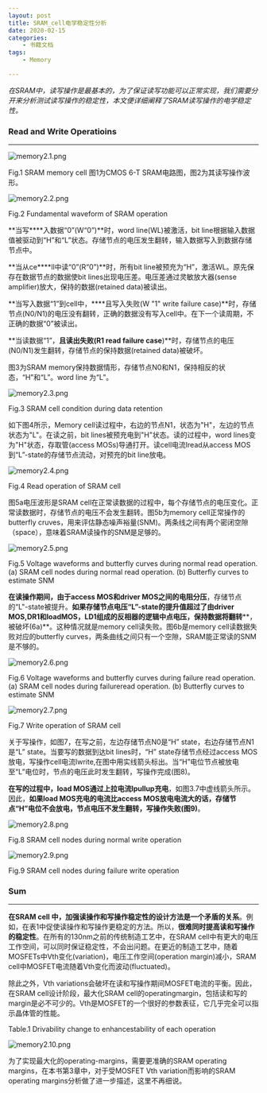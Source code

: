 ```yaml
---
layout: post
title: SRAM_cell电学稳定性分析
date: 2020-02-15
categories:
	- 书籍文档
tags: 
	- Memory

---
```




*在SRAM中，读写操作是最基本的，为了保证读写功能可以正常实现，我们需要分开来分析测试读写操作的稳定性，本文便详细阐释了SRAM读写操作的电学稳定性。*

<!--more-->



### **Read and Write Operatioins**

------



![memory2.1.png](https://i.loli.net/2020/02/27/zami75tvbgGkSjd.png)

Fig.1 SRAM memory cell
图1为CMOS 6-T SRAM电路图，图2为其读写操作波形。



![memory2.2.png](https://i.loli.net/2020/02/27/hypWa23on9Y6SUT.jpg)

Fig.2 Fundamental waveform of SRAM operation

**当写****入数据“0”(W“0”)**时，word line(WL)被激活，bit line根据输入数据值被驱动到“H”和“L”状态。存储节点的电压发生翻转，输入数据写入到数据存储节点中。 



**当从ce****ll中读“0”(R“0”)**时，所有bit line被预充为“H”，激活WL。原先保存在数据节点的数据使bit lines出现电压差。电压差通过灵敏放大器(sense amplifier)放大，保持的数据(retained data)被读出。



**当写入数据“1”到cell中，****且写入失败(W "1" write failure case)**时，存储节点(N0/N1)的电压没有翻转，正确的数据没有写入cell中。在下一个读周期，不正确的数据“0”被读出。



**当读数据“1”，****且读出失败(R1 read failure case****)**时，存储节点的电压(N0/N1)发生翻转，存储节点的保持数据(retained data)被破坏。



图3为SRAM memory保持数据情形，存储节点N0和N1，保持相反的状态，“H”和“L”。word line 为“L”。

![memory2.3.png](https://i.loli.net/2020/02/27/ZR5cD8Ar6dQg4kG.png)

Fig.3 SRAM cell condition during data retention

如下图4所示，Memory cell读过程中，右边的节点N1，状态为"H"，左边的节点状态为"L"。在读之前，bit lines被预充电到"H"状态。读的过程中，word lines变为"H"状态，存取管(access MOSs)导通打开。读cell电流Iread从access MOS到“L”-state的存储节点流动，对预充的bit line放电。



![memory2.4.png](https://i.loli.net/2020/02/27/M3QP6qGIwLU9YgH.png)

Fig.4 Read operation of SRAM cell

图5a电压波形是SRAM cell在正常读数据的过程中，每个存储节点的电压变化。正常读数据时，存储节点的电压不会发生翻转。图5b为memory cell正常操作的butterfly cruves，用来评估静态噪声裕量(SNM)。两条线之间有两个密闭空隙（space），意味着SRAM读操作的SNM是足够的。



![memory2.5.png](https://i.loli.net/2020/02/27/hCbrwNcd1UKqRvm.png)

Fig.5 Voltage waveforms and butterfly curves during normal read operation. 
 (a) SRAM cell nodes during normal read operation.
(b) Butterfly curves to estimate SNM

**在读操作期间，由于access MOS和driver MOS之间的电阻分压**，存储节点的“L"-state被提升。**如果存储节点电压“L”-state的提升值超过了由driver MOS,DR1和loadMOS，LD1组成的反相器的逻辑中点电压，保持数据将翻转****，被破坏(6a)**。这种情况就是memory cell读失败。图6b是memory cell读数据失败对应的butterfly curves，两条曲线之间只有一个空隙，SRAM能正常读的SNM是不够的。

![memory2.6.png](https://i.loli.net/2020/02/27/YmZqEtu4s8oUaxd.png)

Fig.6 Voltage waveforms and butterfly curves during failure read operation. 
(a) SRAM cell nodes during failureread operation. 
(b) Butterfly curves to estimate SNM

![memory2.7.png](https://i.loli.net/2020/02/27/qJ4Bnw86Dpi1TRN.png)

Fig.7 Write operation of SRAM cell

关于写操作，如图7，在写之前，左边存储节点N0是“H” state，右边存储节点N1是“L” state。当要写的数据到达bit lines时，“H” state存储节点经过access MOS放电，写操作cell电流Iwrite,在图中用实线箭头标出。当“H”电位节点被放电至“L”电位时，节点的电压此时发生翻转，写操作完成(图8)。

 

**在写的过程中，load MOS通过上拉电流Ipullup充电**，如图3.7中虚线箭头所示。因此，**如果load MOS充电的电流比access MOS放电电流大的话，存储节点“H”电位不会放电，节点电压不发生翻转，写操作失败(图9)**。

![memory2.8.png](https://i.loli.net/2020/02/27/rtyBeKJo1u25UgE.png)

Fig.8 SRAM cell nodes during normal write operation



![memory2.9.png](https://i.loli.net/2020/02/27/CHF6EyRiSsUorMx.png)

Fig.9 SRAM cell nodes during failure write operation





### **Sum** 

------

**在SRAM cell 中，加强读操作和写操作稳定性的设计方法是一个矛盾的关系**。例如，在表1中促使读操作和写操作更稳定的方法。所以，**很难同时提高读和写操作的稳定性**。在所有的130nm之前的传统制造工艺中，在SRAM cell中有更大的电压工作空间，可以同时保证稳定性，不会出问题。在更近的制造工艺中，随着MOSFETs中Vth变化(variation)，电压工作空间(operation margin)减小，SRAM cell中MOSFET电流随着Vth变化而波动(fluctuated)。

 

除此之外，Vth variations会破坏在读和写操作期间MOSFET电流的平衡。因此，在SRAM cell设计阶段，最大化SRAM cell的operatingmargin，包括读和写的margin是必不可少的。Vth是MOSFET的一个很好的参数表征，它几乎完全可以指示晶体管的性能。



Table.1 Drivability change to enhancestability of each operation

![memory2.10.png](https://i.loli.net/2020/02/27/9fPUMrCs7QpLxA6.png)



为了实现最大化的operating-margins，需要更准确的SRAM operating margins，在本书第3章中，对于受MOSFET Vth variation而影响的SRAM operating margins分析做了进一步描述，这里不再细说。


[^Ref]: *Low power and reliable SRAM memory cell and array design[M]. Springer Science & Business Media, 2011.*

